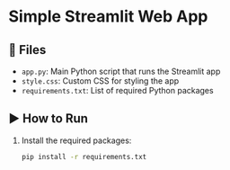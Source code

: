 # Simple Streamlit Web App

## 📁 Files

- `app.py`: Main Python script that runs the Streamlit app
- `style.css`: Custom CSS for styling the app
- `requirements.txt`: List of required Python packages

## ▶️ How to Run

1. Install the required packages:
   ```bash
   pip install -r requirements.txt
